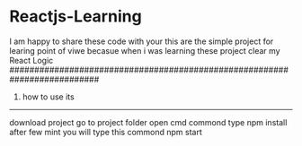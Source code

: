 # Reactjs-Learning
I am happy to share these code with your 
this are the simple project for learing point of viwe
becasue when i was learning these project clear my React Logic
##########################################################################

1) how to use its
------------------
download project 
go to project folder
open cmd commond
type npm install after few mint you will type this commond npm start


